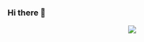 ### Hi there 👋

<div align=center>
 <a href="https://solved.ac/kys1124/">
  <img src="http://mazassumnida.wtf/api/v2/generate_badge?boj=molihua321">
 <a/>
</div>


<!--
**kys1124/kys1124** is a ✨ _special_ ✨ repository because its `README.md` (this file) appears on your GitHub profile.



Here are some ideas to get you started:

- 🔭 I’m currently working on ...
- 🌱 I’m currently learning ...
- 👯 I’m looking to collaborate on ...
- 🤔 I’m looking for help with ...
- 💬 Ask me about ...
- 📫 How to reach me: ...
- 😄 Pronouns: ...
- ⚡ Fun fact: ...
-->
